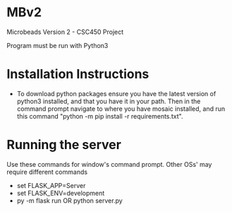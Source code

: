 # MBv2
Microbeads Version 2 - CSC450 Project

Program must be run with Python3

# Installation Instructions
* To download python packages ensure you have the latest version of python3 installed, and that you have it in your path. Then in the command prompt navigate to where you have mosaic installed, and run this command "python -m pip install -r requirements.txt".

# Running the server
Use these commands for window's command prompt. Other OSs' may require different commands
* set FLASK_APP=Server
* set FLASK_ENV=development
* py -m flask run OR python server.py

